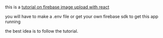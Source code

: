 this is a [tutorial on firebase image upload with react](https://dev.to/tallangroberg/how-to-do-image-upload-with-firebase-in-react-cpj)

you will have to make a .env file or get your own firebase sdk to get this app running

the best idea is to follow the tutorial.



